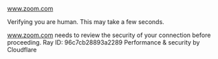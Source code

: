 www.zoom.com

Verifying you are human. This may take a few seconds.

www.zoom.com needs to review the security of your connection before proceeding.
Ray ID: 96c7cb28893a2289
Performance & security by Cloudflare
